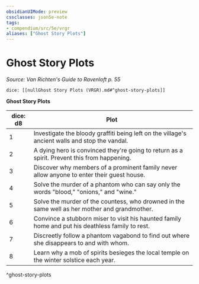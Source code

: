 ```yaml
---
obsidianUIMode: preview
cssclasses: json5e-note
tags:
- compendium/src/5e/vrgr
aliases: ["Ghost Story Plots"]
---
```

# Ghost Story Plots
*Source: Van Richten's Guide to Ravenloft p. 55* 

`dice: [[nullGhost Story Plots (VRGR).md#^ghost-story-plots]]`

**Ghost Story Plots**

| dice: d8 | Plot |
|----------|------|
| 1 | Investigate the bloody graffiti being left on the village's ancient walls and stop the vandal. |
| 2 | A dying hero is convinced they're going to return as a spirit. Prevent this from happening. |
| 3 | Discover why members of a prominent family never allow anyone to enter their guest house. |
| 4 | Solve the murder of a phantom who can say only the words "blood," "onions," and "wine." |
| 5 | Solve the murder of the countess, who drowned in the same well as her mother and grandmother. |
| 6 | Convince a stubborn miser to visit his haunted family home and put his deathless family to rest. |
| 7 | Discreetly follow a phantom vagabond to find out where she disappears to and with whom. |
| 8 | Learn why a mob of spirits besieges the local temple on the winter solstice each year. |
^ghost-story-plots